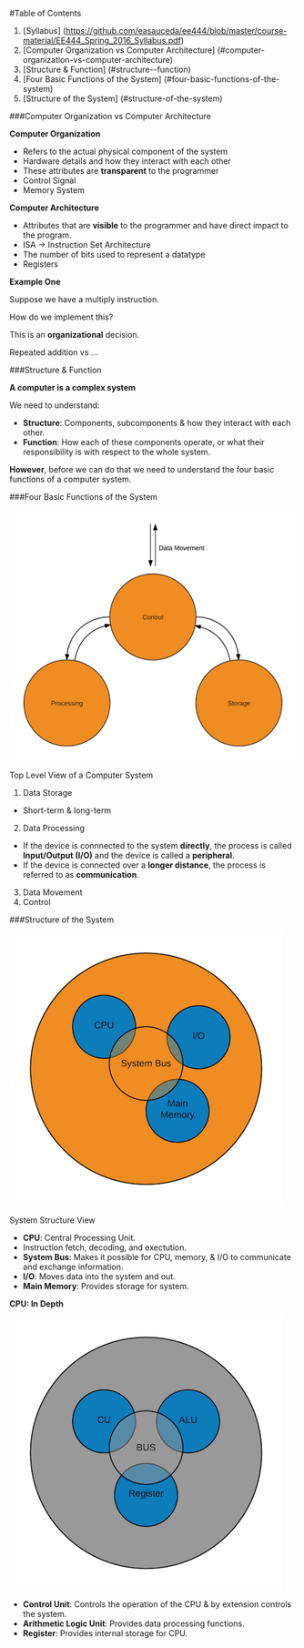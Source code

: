 
#Table of Contents

1. [Syllabus] (https://github.com/easauceda/ee444/blob/master/course-material/EE444_Spring_2016_Syllabus.pdf)
2. [Computer Organization vs Computer Architecture] (#computer-organization-vs-computer-architecture)
3. [Structure & Function] (#structure--function)
4. [Four Basic Functions of the System] (#four-basic-functions-of-the-system)
5. [Structure of the System] (#structure-of-the-system)

###Computer Organization vs Computer Architecture

**Computer Organization**

 - Refers to the actual physical component of the system
 - Hardware details and how they interact with each other
 - These attributes are **transparent** to the programmer
  - Control Signal
  - Memory System

**Computer Architecture**

 - Attributes that are **visible** to the programmer and have direct impact to the program.
  - ISA -> Instruction Set Architecture
  - The number of bits used to represent a datatype
  - Registers

**Example One**

Suppose we have a multiply instruction.

How do we implement this? 

This is an **organizational** decision.

Repeated addition vs ...


###Structure & Function

**A computer is a complex system**

We need to understand:
 - **Structure**: Components, subcomponents & how they interact with each other.
 - **Function**: How each of these components operate, or what their responsibility is with respect to the whole system.

**However**, before we can do that we need to understand the four basic functions of a computer system.

###Four Basic Functions of the System

![Top Level View](../images/top-level-view.png)

Top Level View of a Computer System

 1. Data Storage
  - Short-term & long-term
 2. Data Processing
  - If the device is connnected to the system **directly**, the process is called **Input/Output (I/O)** and the device is called a **peripheral**.
  - If the device is connected over a **longer distance**, the process is referred to as **communication**.
 3. Data Movement
 4. Control


###Structure of the System

![System Structure View](../images/system-view.png)

System Structure View


 - **CPU**: Central Processing Unit.
  - Instruction fetch, decoding, and exectution.
 - **System Bus**: Makes it possible for CPU, memory, & I/O to communicate and exchange information.
 - **I/O**: Moves data into the system and out.
 - **Main Memory**: Provides storage for system.

**CPU: In Depth**

![CPU View](../images/cpu-view.png)

- **Control Unit**: Controls the operation of the CPU & by extension controls the system.
- **Arithmetic Logic Unit**: Provides data processing functions.
- **Register**: Provides internal storage for CPU.









